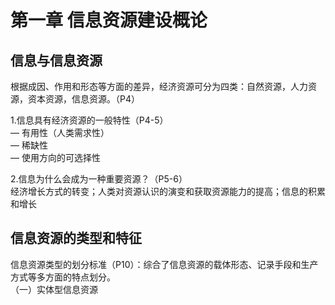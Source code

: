 # 第一章 信息资源建设概论
## 信息与信息资源  
根据成因、作用和形态等方面的差异，经济资源可分为四类：自然资源，人力资源，资本资源，信息资源。（P4）

1.信息具有经济资源的一般特性（P4-5）  
— 有用性（人类需求性）  
— 稀缺性  
— 使用方向的可选择性

2.信息为什么会成为一种重要资源？（P5-6）  
经济增长方式的转变；人类对资源认识的演变和获取资源能力的提高；信息的积累和增长  
## 信息资源的类型和特征  
信息资源类型的划分标准（P10）：综合了信息资源的载体形态、记录手段和生产方式等多方面的特点划分。  
（一）实体型信息资源
